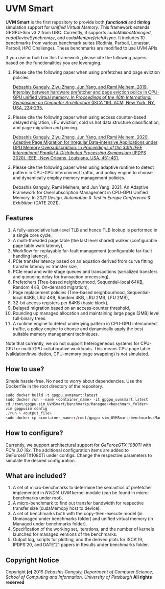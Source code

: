 
# UVM Smart

**UVM Smart** is the first repository to provide both ***functional*** and ***timing*** simulation support for *Unified Virtual Memory*. This framework extends GPGPU-Sim v3.2 from UBC. Currently, it supports *cudaMallocManaged*, *cudaDeviceSynchronize*, and *cudaMemprefetchAsync*. It includes 10 benchmarks from various benchmark suites (Rodinia, Parboil, Lonestar, Parboil, HPC Challenge). These benchmarks are modified to use UVM APIs.

If you use or build on this framework, please cite the following papers based on the functionalities you are leveraging.

 1. Please cite the following paper when using prefetches and page
    eviction policies. 
    
    [Debashis Ganguly, Ziyu Zhang, Jun Yang, and Rami Melhem. 2019.
    Interplay between hardware prefetcher and page eviction policy in
    CPU-GPU unified virtual memory. In _Proceedings of the 46th
    International Symposium on Computer Architecture_ (ISCA '19). ACM,
    New York, NY, USA,
    224-235.](https://dl.acm.org/citation.cfm?id=3322224)
 2. Please cite the following paper when using access counter-based
    delayed migration, LFU eviction, cold vs hot data structure classification, and page migration and pinning.
    
    [Debashis Ganguly, Ziyu Zhang, Jun Yang, and Rami Melhem. 2020.
    Adaptive Page Migration for Irregular Data-intensive Applications under GPU Memory Oversubscription. In _Proceedings of the 34th IEEE
    International Parallel &   Distributed Processing Symposium_ (IPDPS
    2020). IEEE , New Orleans, Louisiana, USA, 451-461.](https://ieeexplore.ieee.org/document/9139797)
 3. Please cite the following paper when using adaptive runtime to detect pattern in CPU-GPU interconnect traffic, and policy engine to choose and dynamically employ memory management policies.
    
    Debashis Ganguly, Rami Melhem, and Jun Yang. 2021.
    An Adaptive Framework for Oversubscription Management in CPU-GPU Unified Memory. In _2021 Design, Automation & Test in Europe Conference & Exhibition_ (DATE
    2021).
    
## Features

 1. A fully-associative last-level TLB and hence TLB lookup is performed in a single core cycle, 
 2. A multi-threaded page table (the last level shared) walker (configurable page table walk latency),
 3. Workflow for replayable far-fault management (configurable far-fault handling latency),
 4. PCIe transfer latency based on an equation derived from curve fitting transfer latency vs transfer size,
 5. PCIe read and write stage queues and transactions (serialized transfers and queueing delay for transaction processing),
 6. Prefetchers (Tree-based neighbourhood, Sequential-local 64KB, Random 4KB, On-demand migration),
 7. Page replacement policies (Tree-based neighbourhood, Sequential-local 64KB, LRU 4KB, Random 4KB, LRU 2MB, LFU 2MB),
 8. 32-bit access registers per 64KB (basic block),
 9. Delayed migration based on an access-counter threshold, 
 10. Rounding up managed allocation and maintaining large page (2MB) level full-binary trees.
 11. A runtime engine to detect underlying pattern in CPU-GPU interconnect traffic, a policy engine to choose and dynamically apply the best suitable memory management techniques.

Note that currently, we do not support heterogeneous systems for CPU-GPU or multi-GPU collaborative workloads. This means CPU page table (validation/invalidation, CPU-memory page swapping) is not simulated.

## How to use?

Simple hassle-free. No need to worry about dependencies. Use the Dockerfile in the root directory of the repository. 

```r
sudo docker build -t gpgpu_uvmsmart:latest .
sudo docker run --name <container_name> -it gpgpu_uvmsmart:latest
cd /root/gpgpu-sim_UVMSmart/benchmarks/Managed/<benchmark_folder>
vim gpgpusim.config
./run > <output_file>
sudo docker cp <container_name>:/root/gpgpu-sim_UVMSmart/benchmarks/Managed/<benchmark_folder>/<output_file> .
```

## How to configure?

Currently, we support architectural support for *GeForceGTX 1080Ti* with *PCIe 3.0 16x*. The additional configuration items are added to GeForceGTX1080Ti under configs. Change the respective parameters to simulate the desired configuration.

## What are included?

 1. A set of micro-benchmarks to determine the semantics of prefetcher implemented in *NVIDIA UVM* kernel module (can be found in micro-benchmarks under root).
 2. A micro-benchmark to find out transfer bandwidth for respective transfer size (cudaMemcpy host to device).
 3. A set of benchmarks both with the copy-then-execute model (in Unmanaged under benchmarks folder) and unified virtual memory (in Managed under benchmarks folder).
 4. Specification of the working set, iterations, and the number of kernels launched for managed versions of the benchmarks.
 5. Output log, scripts for plotting, and the derived plots for ISCA'19, IPDPS'20, and DATE'21 papers in Results under benchmarks folder.

## Copyright Notice

Copyright **(c)** 2019
*Debashis Ganguly, Department of Computer Science, School of Computing and Information, University of Pittsburgh*
**All rights reserved**

